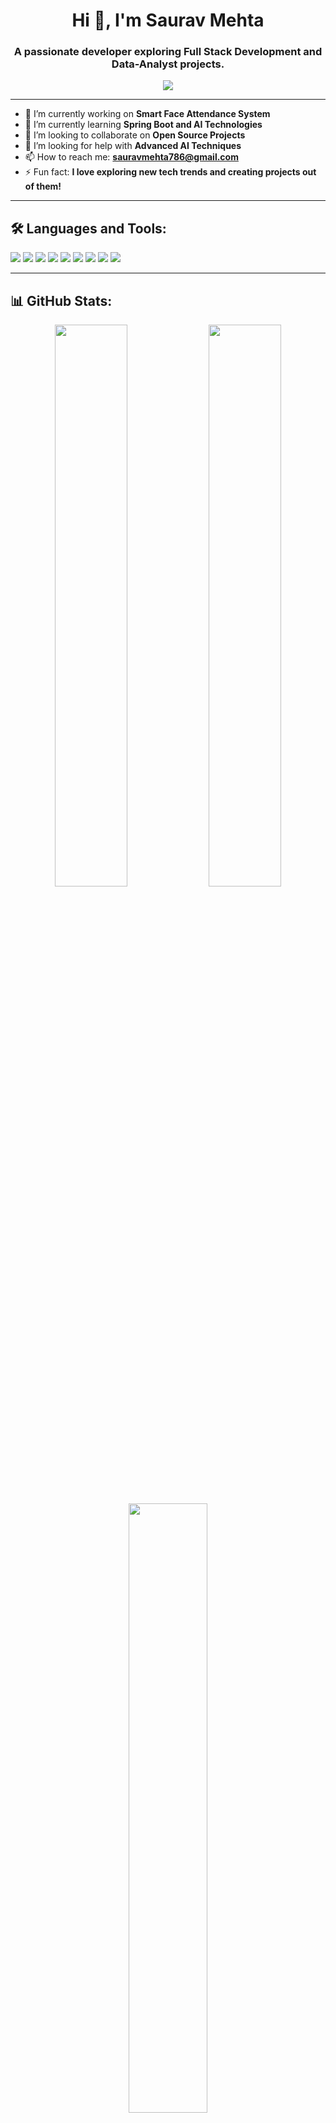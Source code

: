 <h1 align="center">Hi 👋, I'm Saurav Mehta</h1>
<h3 align="center">A passionate developer exploring Full Stack Development and Data-Analyst projects.</h3>

<p align="center">
  <img src="https://readme-typing-svg.demolab.com/?lines=Passionate+Developer;Love+Building+Projects;Always+Eager+To+Learn+New+Things&center=true&width=380&height=45">
</p>

---

- 🔭 I’m currently working on **Smart Face Attendance System**
- 🌱 I’m currently learning **Spring Boot and AI Technologies**
- 👯 I’m looking to collaborate on **Open Source Projects**
- 🤝 I’m looking for help with **Advanced AI Techniques**
- 📫 How to reach me: **sauravmehta786@gmail.com**
- ⚡ Fun fact: **I love exploring new tech trends and creating projects out of them!**

---

## 🛠️ Languages and Tools:
<p align="left">
  <img src="https://img.shields.io/badge/Java-ED8B00?style=for-the-badge&logo=java&logoColor=white"/>
  <img src="https://img.shields.io/badge/Python-3670A0?style=for-the-badge&logo=python&logoColor=white"/>
  <img src="https://img.shields.io/badge/JavaScript-323330?style=for-the-badge&logo=javascript&logoColor=F7DF1E"/>
  <img src="https://img.shields.io/badge/React-20232A?style=for-the-badge&logo=react&logoColor=61DAFB"/>
  <img src="https://img.shields.io/badge/Node.js-339933?style=for-the-badge&logo=nodedotjs&logoColor=white"/>
  <img src="https://img.shields.io/badge/MongoDB-4EA94B?style=for-the-badge&logo=mongodb&logoColor=white"/>
  <img src="https://img.shields.io/badge/MySQL-00758F?style=for-the-badge&logo=mysql&logoColor=white"/>
  <img src="https://img.shields.io/badge/GitHub-181717?style=for-the-badge&logo=github&logoColor=white"/>
  <img src="https://img.shields.io/badge/Linux-FCC624?style=for-the-badge&logo=linux&logoColor=black"/>
</p>

---

## 📊 GitHub Stats:

<p align="center">
  <img src="https://github-readme-stats.vercel.app/api?username=sauravmehta26&show_icons=true&theme=tokyonight" width="48%"/>
  <img src="https://github-readme-streak-stats.herokuapp.com/?user=sauravmehta26&theme=tokyonight" width="48%"/>
</p>

<p align="center">
  <img src="https://github-readme-stats.vercel.app/api/top-langs/?username=sauravmehta26&layout=compact&theme=tokyonight" width="50%"/>
</p>

---

## 🏆 GitHub Trophies:

<p align="center">
  <img src="https://github-profile-trophy.vercel.app/?username=sauravmehta26&theme=tokyonight&no-frame=true&row=2&column=3" />
</p>

---

## 📫 Connect with me:
<p align="left">
<a href="https://www.linkedin.com/in/saurav-mehta-ldin" target="blank"><img align="center" src="https://img.shields.io/badge/-LinkedIn-0077B5?style=for-the-badge&logo=linkedin&logoColor=white" alt="linkedin" /></a>
<a href="mailto:sauravmehta786@gmail.com" target="blank"><img align="center" src="https://img.shields.io/badge/-Gmail-D14836?style=for-the-badge&logo=gmail&logoColor=white" alt="gmail" /></a>
<a href="https://leetcode.com/u/sauravkmehta24/" target="blank"><img align="center" src="https://img.shields.io/badge/-LeetCode-FFA116?style=for-the-badge&logo=LeetCode&logoColor=black" alt="leetcode" /></a>
</p>

---



<!--
**sauravmehta26/sauravmehta26** is a ✨ _special_ ✨ repository because its `README.md` (this file) appears on your GitHub profile.

Here are some ideas to get you started:

- 🔭 I’m currently working on ...
- 🌱 I’m currently learning ...
- 👯 I’m looking to collaborate on ...
- 🤔 I’m looking for help with ...
- 💬 Ask me about ...
- 📫 How to reach me: ...
- 😄 Pronouns: ...
- ⚡ Fun fact: ...
-->
